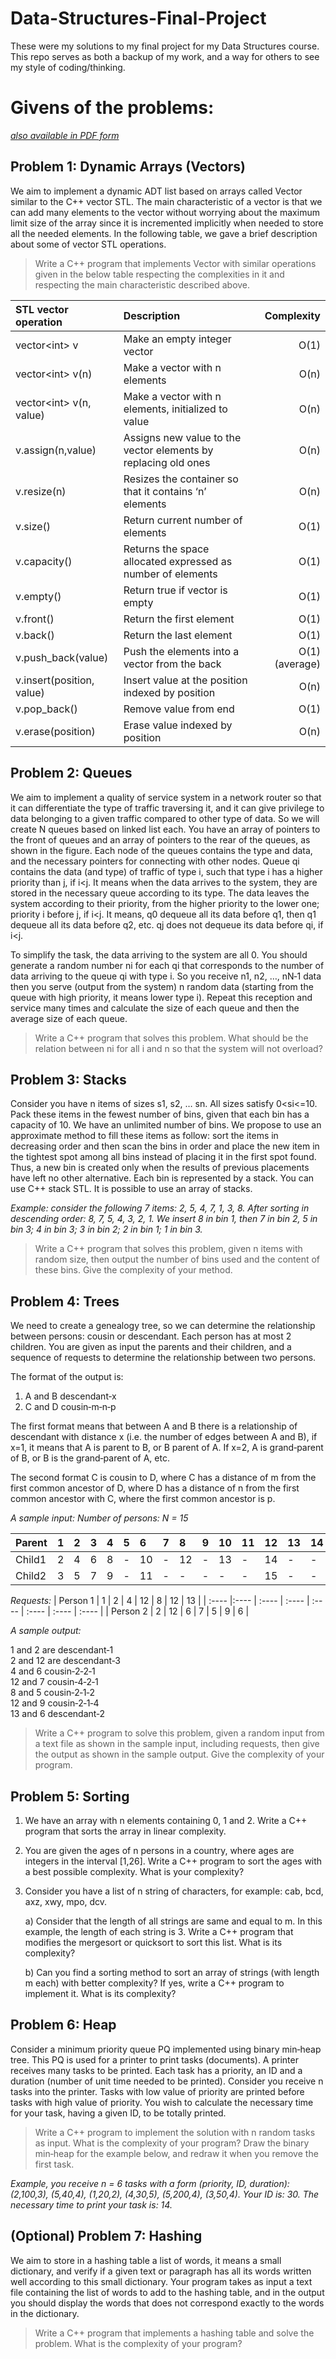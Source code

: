 # Data-Structures-Final-Project
These were my solutions to my final project for my Data Structures course. This repo serves as both a backup of my work, and a way for others to see my style of coding/thinking.

# Givens of the problems:
[*also available in PDF form*](https://github.com/Jayy77/Data-Structures-Final-Project/blob/main/Assets/Project%20I2206.pdf)

## Problem 1: Dynamic Arrays (Vectors)
We aim to implement a dynamic ADT list based on arrays called Vector similar to the C++ vector STL. The
main characteristic of a vector is that we can add many elements to the vector without worrying about
the maximum limit size of the array since it is incremented implicitly when needed to store all the needed
elements. In the following table, we gave a brief description about some of vector STL operations.
>Write a C++ program that implements Vector with similar operations given in the below table
respecting the complexities in it and respecting the main characteristic described above.

| STL vector operation     | Description                                                       | Complexity |
| :------------            |:---------------                                                   | -----:|
| vector\<int\> v          | Make an empty integer vector                                      | O(1) |
| vector\<int\> v(n)       | Make a vector with n elements                                     | O(n) |
| vector\<int\> v(n, value)| Make a vector with n elements, initialized to value               | O(n) |
| v.assign(n,value)        | Assigns new value to the vector elements by replacing old ones    | O(n) |
| v.resize(n)              | Resizes the container so that it contains ‘n’ elements            | O(n) |
| v.size()                 | Return current number of elements                                 | O(1) |
| v.capacity()             | Returns the space allocated expressed as number of elements       | O(1) |
| v.empty()                | Return true if vector is empty                                    | O(1) |
| v.front()                | Return the first element                                          | O(1) |
| v.back()                 | Return the last element                                           | O(1) |
| v.push_back(value)       | Push the elements into a vector from the back                     | O(1) (average) |
| v.insert(position, value)| Insert value at the position indexed by position                  | O(n) |
| v.pop_back()             | Remove value from end                                             | O(1) |
| v.erase(position)        | Erase value indexed by position                                   | O(n) |

## Problem 2: Queues

We aim to implement a quality of service system in a network router so that it can differentiate the type
of traffic traversing it, and it can give privilege to data belonging to a given traffic compared to other type
of data. So we will create N queues based on linked list each. You have an array of pointers to the front of
queues and an array of pointers to the rear of the queues, as shown in the figure. Each node of the queues
contains the type and data, and the necessary pointers for connecting with other nodes. Queue qi contains 
the data (and type) of traffic of type i, such that type i has a higher priority than j, if i<j. 
It means when the data arrives to the system, they are stored in the necessary queue according to its type. 
The data leaves the system according to their priority, from the higher priority to the lower one; priority i before j, if i<j. 
It means, q0 dequeue all its data before q1, then q1 dequeue all its data before q2, etc. 
qj does not dequeue its data before qi, if i<j.

To simplify the task, the data arriving to the system are all 0. You should generate a random number ni
for each qi that corresponds to the number of data arriving to the queue qi with type i. So you receive n1,
n2, …, nN‐1 data then you serve (output from the system) n random data (starting from the queue with high
priority, it means lower type i). Repeat this reception and service many times and calculate the size of
each queue and then the average size of each queue.
> Write a C++ program that solves this problem. What should be the relation between ni for all i
and n so that the system will not overload?

## Problem 3: Stacks

Consider you have n items of sizes s1, s2, … sn. All sizes satisfy 0<si<=10. Pack these items in the fewest number of
bins, given that each bin has a capacity of 10. We have an unlimited number of bins. We propose to use an
approximate method to fill these items as follow: sort the items in decreasing order and then scan the bins in order
and place the new item in the tightest spot among all bins instead of placing it in the first spot found. 
Thus, a new bin is created only when the results of previous placements have left no other alternative. 
Each bin is represented by a stack. You can use C++ stack STL. It is possible to use an array of stacks.

*Example: consider the following 7 items: 2, 5, 4, 7, 1, 3, 8. After sorting in descending order: 8, 7, 5, 4, 3,
2, 1. We insert 8 in bin 1, then 7 in bin 2, 5 in bin 3; 4 in bin 3; 3 in bin 2; 2 in bin 1; 1 in bin 3.*

> Write a C++ program that solves this problem, given n items with random size, then output the
number of bins used and the content of these bins. Give the complexity of your method.

## Problem 4: Trees

We need to create a genealogy tree, so we can determine the relationship between persons: cousin or
descendant. Each person has at most 2 children. You are given as input the parents and their children,
and a sequence of requests to determine the relationship between two persons. 

The format of the output is:
1. A and B descendant‐x
2. C and D cousin‐m‐n‐p

The first format means that between A and B there is a relationship of descendant with distance x 
(i.e. the number of edges between A and B), if x=1, it means that A is parent to B, or B parent of A. 
If x=2, A is grand‐parent of B, or B is the grand‐parent of A, etc. 

The second format C is cousin to D, where C has a distance of m from the first common ancestor of D, 
where D has a distance of n from the first common ancestor with C, where the first common ancestor is p.

*A sample input:
Number of persons: N = 15*

| Parent | 1 | 2 | 3 | 4 | 5 | 6 | 7 | 8 | 9 | 10 | 11 | 12 | 13 | 14 | 15 |
| :---- |:---- | :---- | :---- | :---- | :---- | :---- | :---- | :---- | :---- | :---- | :---- | :---- | :---- | :---- | :---- |
| Child1 | 2 | 4 | 6 | 8 | - | 10 | - | 12 | - | 13 | - | 14 | - | - | - |
| Child2 | 3 | 5 | 7 | 9 | - | 11 | - | - | - | - | - | 15 | - | - | - |

*Requests:*
| Person 1 | 1 | 2 | 4 | 12 | 8 | 12 | 13 |
| :---- |:---- | :---- | :---- | :---- | :---- | :---- | :---- |
| Person 2 | 2 | 12 | 6 | 7 | 5 | 9 | 6 |

*A sample output:*

1 and 2 are descendant‐1      
2 and 12 are descendant‐3     
4 and 6 cousin‐2‐2‐1      
12 and 7 cousin‐4‐2‐1     
8 and 5 cousin‐2‐1‐2      
12 and 9 cousin‐2‐1‐4     
13 and 6 descendant‐2     

>Write a C++ program to solve this problem, given a random input from a text file as shown in the
sample input, including requests, then give the output as shown in the sample output. Give the
complexity of your program.

## Problem 5: Sorting

1) We have an array with n elements containing 0, 1 and 2. Write a C++ program that sorts the array
in linear complexity.
2) You are given the ages of n persons in a country, where ages are integers in the interval [1,26].
Write a C++ program to sort the ages with a best possible complexity. What is your complexity?
3) Consider you have a list of n string of characters, for example: cab, bcd, axz, xwy, mpo, dcv.

    a) Consider that the length of all strings are same and equal to m. In this example, the length
of each string is 3. Write a C++ program that modifies the mergesort or quicksort to sort
this list. What is its complexity?

    b) Can you find a sorting method to sort an array of strings (with length m each) with better
complexity? If yes, write a C++ program to implement it. What is its complexity?

## Problem 6: Heap

Consider a minimum priority queue PQ implemented using binary min‐heap tree. This PQ is used for a
printer to print tasks (documents). A printer receives many tasks to be printed. Each task has a priority,
an ID and a duration (number of unit time needed to be printed). Consider you receive n tasks into the
printer. Tasks with low value of priority are printed before tasks with high value of priority. You wish to
calculate the necessary time for your task, having a given ID, to be totally printed.

> Write a C++ program to implement the solution with n random tasks as input. What is the
complexity of your program? Draw the binary min‐heap for the example below, and redraw it
when you remove the first task.

*Example, you receive n = 6 tasks with a form (priority, ID, duration): (2,100,3), (5,40,4), (1,20,2), (4,30,5),
(5,200,4), (3,50,4). Your ID is: 30. The necessary time to print your task is: 14.*

## (Optional) Problem 7: Hashing 

We aim to store in a hashing table a list of words, it means a small dictionary, and verify if a given text or
paragraph has all its words written well according to this small dictionary. Your program takes as input a
text file containing the list of words to add to the hashing table, and in the output you should display the
words that does not correspond exactly to the words in the dictionary.
> Write a C++ program that implements a hashing table and solve the problem. What is the
complexity of your program?
